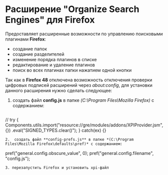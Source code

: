 # Расширение "Organize Search Engines" для Firefox

Предоставляет расширенные возможности по управлению поисковыми плагинами **Firefox**:
* создание папок
* создание разделителей
* изменение порядка плагинов в списке
* редактирование и удаление плагинов
* поиск во всех плагинах папки нажатием одной кнопки



Так как в **Firefox 48** отключена возможность отключения проверки цифровых подписей расширений через *about:config*, для установки данного расширения
нужно сделать следующее:

1.  создать файл **config.js** в папке *(C:\Program Files\Mozilla Firefox)* с содержанием:

	```
  //
  try {
  Components.utils.import("resource://gre/modules/addons/XPIProvider.jsm", {})
  .eval("SIGNED_TYPES.clear()");
  }
  catch(ex) {}
  ```
2.  создать файл **config-prefs.js** в папке *(C:\Program Files\Mozilla Firefox\defaults\pref)* с содержанием:

  ```
  pref("general.config.obscure_value", 0);
  pref("general.config.filename", "config.js");
  ```
3. перезапустить Firefox и установить xpi-файл
